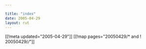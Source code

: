 ```yaml
---

title: "index"
date: 2005-04-29
layout: rut
---
```


[[!meta updated="2005-04-29"]]
[[!map pages="20050429/* and ! 20050429/*/*"]]
